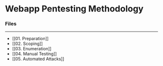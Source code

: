# Webapp Pentesting Methodology

### Files
---
- [[01. Preparation]]
- [[02. Scoping]]
- [[03. Enumeration]]
- [[04. Manual Testing]]
- [[05. Automated Attacks]]
